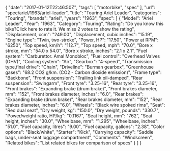 {
    "date": "2017-01-12T22:46:50Z",
    "tags": [
        "motorbike",
        "spec"
    ],
    "url": "spec\/ariel\/1963\/ariel-leader",
    "title": "Touring Ariel Leader",
    "categories": "Touring",
    "brands": "ariel",
    "years": "1963",
    "spec": [
        {
            "Model": "Ariel Leader",
            "Year": "1963",
            "Category": "Touring",
            "Rating": "Do you know this bike?Click here to rate it. We miss 2 votes to show the rating",
            "Displacement, ccm": "249.00",
            "Displacement, cubic inches": "15.19",
            "Engine type": "Twin, two-stroke",
            "Power, HP": "17.50",
            "Power at RPM": "6250",
            "Top speed, km\/h": "112.7",
            "Top speed, mph": "70.0",
            "Bore x stroke, mm": "54.0 x 54.0",
            "Bore x stroke, inches": "2.1 x 2.1",
            "Fuel system": "Carburettor. Amal Monobloc",
            "Fuel control": "Overhead Valves (OHV)",
            "Cooling system": "Air",
            "Gearbox": "4-speed",
            "Transmission type,final drive": "Chain",
            "Driveline": "Burman gearbox",
            "Greenhouse gases": "68.2 CO2 g\/km. (CO2 - Carbon dioxide emission)",
            "Frame type": "Backbone",
            "Front suspension": "Trailing link oil-damped",
            "Rear suspension": "Swingarm",
            "Front tyre": "3.25-16",
            "Rear tyre": "3.25-16",
            "Front brakes": "Expanding brake (drum brake)",
            "Front brakes diameter, mm": "152",
            "Front brakes diameter, inches": "6.0",
            "Rear brakes": "Expanding brake (drum brake)",
            "Rear brakes diameter, mm": "152",
            "Rear brakes diameter, inches": "6.0",
            "Wheels": "Black wire spoked rims",
            "Seat": "Red dual seat",
            "Dry weight, kg": "150.0",
            "Dry weight, pounds": "330.7",
            "Power\/weight ratio, HP\/kg": "0.1167",
            "Seat height, mm": "762",
            "Seat height, inches": "30.0",
            "Wheelbase, mm": "1.295",
            "Wheelbase, inches": "51.0",
            "Fuel capacity, litres": "9.00",
            "Fuel capacity, gallons": "2.38",
            "Color options": "Black\/white",
            "Starter": "Kick",
            "Carrying capacity": "Saddle bags, under-seat luggage compartment",
            "Comments": "Windscreen",
            "Related bikes": "List related bikes for comparison of specs"
        }
    ]
}